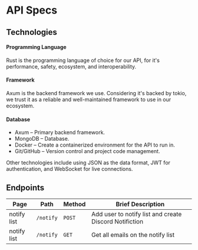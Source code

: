 # API Specs

## Technologies

#### Programming Language

Rust is the programming language of choice for our API, for it's performance, safety, ecosystem, and interoperability.

#### Framework

Axum is the backend framework we use. Considering it's backed by tokio, we trust it as a reliable and well-maintained framework to use in our ecosystem.

#### Database



- Axum – Primary backend framework.
- MongoDB – Database.
- Docker – Create a containerized environment for the API to run in.
- Git/GitHub – Version control and project code management.

Other technologies include using JSON as the data format, JWT for authentication, and WebSocket for live connections.

## Endpoints

| Page        | Path      | Method | Brief Description                                      |
| ----------- | --------- | ------ | ------------------------------------------------------ |
| notify list | `/notify` | `POST` | Add user to notify list and create Discord Notifiction |
| notify list | `/notify` | `GET`  | Get all emails on the notify list                      |
